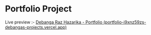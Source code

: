# Portfolio Project

Live preview :- [Debanga Raz Hazarika - Portfolio (portfolio-i9xnz59zs-debangas-projects.vercel.app)](https://portfolio-i9xnz59zs-debangas-projects.vercel.app)
